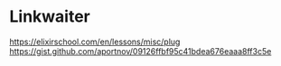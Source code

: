# Linkwaiter

https://elixirschool.com/en/lessons/misc/plug
https://gist.github.com/aportnov/09126ffbf95c41bdea676eaaa8ff3c5e
